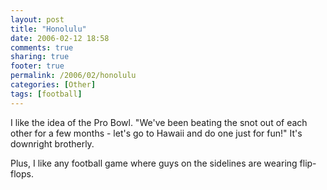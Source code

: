 ```yaml
---
layout: post
title: "Honolulu"
date: 2006-02-12 18:58
comments: true
sharing: true
footer: true
permalink: /2006/02/honolulu
categories: [Other]
tags: [football]
---
```

I like the idea of the Pro Bowl.  "We've been beating the snot out of each other for a few months - let's go to Hawaii and do one just for fun!"  It's downright brotherly.

Plus, I like any football game where guys on the sidelines are wearing flip-flops.
